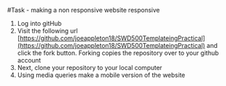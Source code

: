 #Task - making a non responsive website responsive 

 1) Log into gitHub   
 2) Visit the following url [https://github.com/joeappleton18/SWD500TemplateingPractical](https://github.com/joeappleton18/SWD500TemplateingPractical) and click the fork button. Forking copies the repository over to your github account   
 3) Next, clone your repository to your local computer 
 5) Using media queries make a mobile version of the website  
 